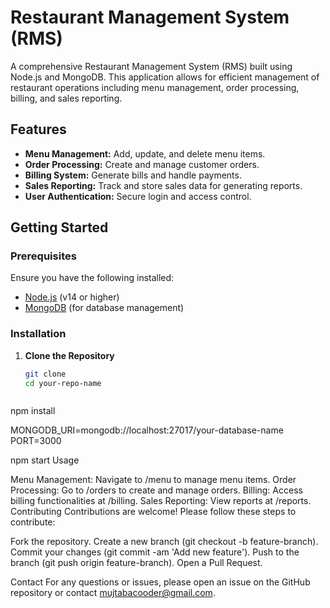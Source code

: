 # Restaurant Management System (RMS)

A comprehensive Restaurant Management System (RMS) built using Node.js and MongoDB. This application allows for efficient management of restaurant operations including menu management, order processing, billing, and sales reporting.

## Features

- **Menu Management:** Add, update, and delete menu items.
- **Order Processing:** Create and manage customer orders.
- **Billing System:** Generate bills and handle payments.
- **Sales Reporting:** Track and store sales data for generating reports.
- **User Authentication:** Secure login and access control.

## Getting Started

### Prerequisites

Ensure you have the following installed:

- [Node.js](https://nodejs.org/) (v14 or higher)
- [MongoDB](https://www.mongodb.com/) (for database management)

### Installation

1. **Clone the Repository**

   ```bash
   git clone 
   cd your-repo-name



npm install


MONGODB_URI=mongodb://localhost:27017/your-database-name
PORT=3000


npm start
Usage


Menu Management: Navigate to /menu to manage menu items.
Order Processing: Go to /orders to create and manage orders.
Billing: Access billing functionalities at /billing.
Sales Reporting: View reports at /reports.
Contributing
Contributions are welcome! Please follow these steps to contribute:

Fork the repository.
Create a new branch (git checkout -b feature-branch).
Commit your changes (git commit -am 'Add new feature').
Push to the branch (git push origin feature-branch).
Open a Pull Request.

Contact
For any questions or issues, please open an issue on the GitHub repository or contact mujtabacooder@gmail.com.

